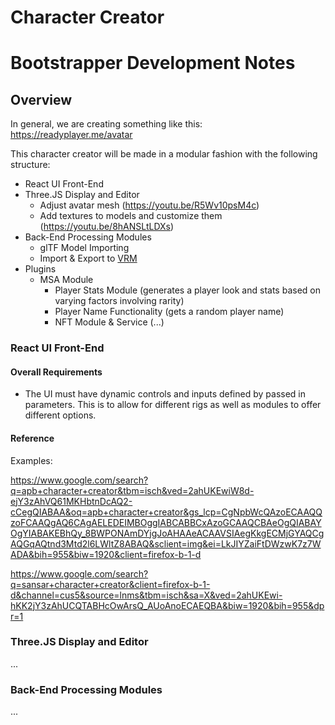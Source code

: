 # Character Creator

# Bootstrapper Development Notes

## Overview

In general, we are creating something like this: https://readyplayer.me/avatar

This character creator will be made in a modular fashion with the following structure:

* React UI Front-End
* Three.JS Display and Editor
  * Adjust avatar mesh (https://youtu.be/R5Wv10psM4c)
  * Add textures to models and customize them (https://youtu.be/8hANSLtLDXs)
* Back-End Processing Modules
  * glTF Model Importing
  * Import & Export to [VRM](https://github.com/vrm-c/vrm-specification/tree/master/specification)
* Plugins
  * MSA Module
    * Player Stats Module (generates a player look and stats based on varying factors involving rarity)
    * Player Name Functionality (gets a random player name)
    * NFT Module & Service (...)
  

### React UI Front-End

#### Overall Requirements
* The UI must have dynamic controls and inputs defined by passed in parameters. This is to allow for different rigs as well as modules to offer different options.

#### Reference

Examples:

https://www.google.com/search?q=apb+character+creator&tbm=isch&ved=2ahUKEwiW8d-ejY3zAhVQ61MKHbtnDcAQ2-cCegQIABAA&oq=apb+character+creator&gs_lcp=CgNpbWcQAzoECAAQQzoFCAAQgAQ6CAgAELEDEIMBOggIABCABBCxAzoGCAAQCBAeOgQIABAYOgYIABAKEBhQy_8BWPONAmDYjgJoAHAAeACAAVSIAegKkgECMjGYAQCgAQGqAQtnd3Mtd2l6LWltZ8ABAQ&sclient=img&ei=LkJIYZaiFtDWzwK7z7WADA&bih=955&biw=1920&client=firefox-b-1-d

https://www.google.com/search?q=sansar+character+creator&client=firefox-b-1-d&channel=cus5&source=lnms&tbm=isch&sa=X&ved=2ahUKEwi-hKK2jY3zAhUCQTABHcOwArsQ_AUoAnoECAEQBA&biw=1920&bih=955&dpr=1

### Three.JS Display and Editor

...

### Back-End Processing Modules

...
